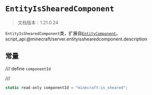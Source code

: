 # `EntityIsShearedComponent`

> 文档版本：1.21.0.24

`EntityIsShearedComponent`类，扩展自[`EntityComponent`](./entitycomponent.md)。script_api.@minecraft/server.entityisshearedcomponent.description

## 常量

/// define
`componentId`


///

```js
static read-only componentId = "minecraft:is_sheared";
```

